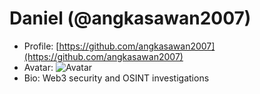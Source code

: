 # Daniel (@angkasawan2007)

- Profile: [https://github.com/angkasawan2007](https://github.com/angkasawan2007)
- Avatar: ![Avatar](https://avatars.githubusercontent.com/u/138368236?v=4)
- Bio: Web3 security and OSINT investigations
